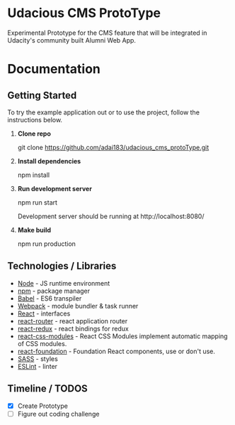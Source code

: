 
# Udacious CMS ProtoType

Experimental Prototype for the CMS feature that will be integrated in Udacity's community built Alumni Web App.

# Documentation

## Getting Started
To try the example application out or to use the project, follow the instructions below.

1. **Clone repo**

    git clone https://github.com/adai183/udacious_cms_protoType.git

2. **Install dependencies**

    npm install

3. **Run development server**

   npm run start

   Development server should be running at http://localhost:8080/

4. **Make build**

   npm run production


## Technologies / Libraries

- [Node](https://nodejs.org/en/) - JS runtime environment
- [npm](https://www.npmjs.com/) - package manager
- [Babel](https://babeljs.io/) - ES6 transpiler
- [Webpack](https://webpack.github.io/) - module bundler & task runner
- [React](https://facebook.github.io/react/) - interfaces
- [react-router](https://github.com/rackt/react-router) - react application router
- [react-redux](https://github.com/rackt/react-redux) - react bindings for redux
- [react-css-modules](https://github.com/gajus/react-css-modules) - React CSS Modules implement automatic mapping of CSS modules.
- [react-foundation](https://github.com/nordsoftware/react-foundation) - Foundation React components, use or don't use.
- [SASS](http://sass-lang.com/) - styles
- [ESLint](http://eslint.org/) - linter

## Timeline / TODOS
* [x] Create Prototype
* [ ] Figure out coding challenge
